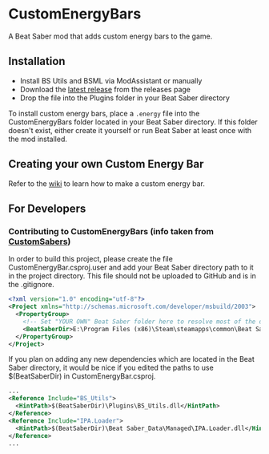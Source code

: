 # CustomEnergyBars
A Beat Saber mod that adds custom energy bars to the game.

## Installation
* Install BS Utils and BSML via ModAssistant or manually
* Download the [latest release](https://github.com/ckosmic/CustomEnergyBars/releases/latest) from the releases page
* Drop the file into the Plugins folder in your Beat Saber directory

To install custom energy bars, place a `.energy` file into the CustomEnergyBars folder located in your Beat Saber directory.  If this folder doesn't exist, either create it yourself or run Beat Saber at least once with the mod installed.

## Creating your own Custom Energy Bar
Refer to the [wiki](https://github.com/ckosmic/CustomEnergyBars/wiki) to learn how to make a custom energy bar.

## For Developers
### Contributing to CustomEnergyBars (info taken from [CustomSabers](https://github.com/nalulululuna/CustomSaberPlugin))
In order to build this project, please create the file CustomEnergyBar.csproj.user and add your Beat Saber directory path to it in the project directory. This file should not be uploaded to GitHub and is in the .gitignore.

```xml 
<?xml version="1.0" encoding="utf-8"?>
<Project xmlns="http://schemas.microsoft.com/developer/msbuild/2003">
  <PropertyGroup>
    <!-- Set "YOUR OWN" Beat Saber folder here to resolve most of the dependency paths! -->
    <BeatSaberDir>E:\Program Files (x86)\Steam\steamapps\common\Beat Saber</BeatSaberDir>
  </PropertyGroup>
</Project>
```

If you plan on adding any new dependencies which are located in the Beat Saber directory, it would be nice if you edited the paths to use $(BeatSaberDir) in CustomEnergyBar.csproj.

```xml 
...
<Reference Include="BS_Utils">
  <HintPath>$(BeatSaberDir)\Plugins\BS_Utils.dll</HintPath>
</Reference>
<Reference Include="IPA.Loader">
  <HintPath>$(BeatSaberDir)\Beat Saber_Data\Managed\IPA.Loader.dll</HintPath>
</Reference>
...
```
